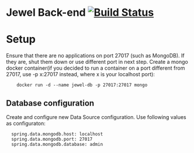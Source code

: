 # Jewel Back-end [![Build Status](https://travis-ci.com/ooow/jewel-b.svg?token=9FACddwEUzmJsZDJqVky&branch=master)](https://travis-ci.com/ooow/jewel-b)


# Setup
Ensure that there are no applications on port 27017 (such as MongoDB). If they are, shut them down or use different port in next step.
Create a mongo docker container(if you decided to run a container on a port different from 27017, use -p x:27017 instead, where x is your localhost port):

```
	docker run -d --name jewel-db -p 27017:27017 mongo
```	
  
## Database configuration
Create and configure new Data Source configuration.
Use following values as configuraton:

```
  spring.data.mongodb.host: localhost
  spring.data.mongodb.port: 27017
  spring.data.mongodb.database: admin
```